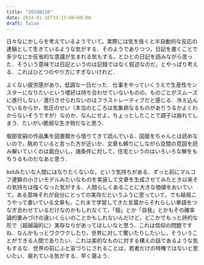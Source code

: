 ```yaml
---
title: "20240116"
date: 2024-01-16T19:15:06+09:00
draft: false
---
```


日々なにかしらを考えているようでいて，実際には気を抜くと半自動的な反応の連鎖として生きているような気がする．そのようでありつつ，日記を書くことで多少なにか反省的な意識が生まれる気もする，とひとの日記を読みながら思った．そういう意味では日記というのは記録ではなく叙述なのだ，とやっぱり考える．これはひとつのやり方にすぎないけれど．

よくない疲労感があり，低調な一日だった．仕事をやっていくうえで生産性モンスターになりたいという嗜好は持ち合わせていないものの，ものごとがスムーズに進行しない／進行させられないのはフラストレーティブだと感じる．冷え込んでいるからか，気圧のせい（本当のところは気象病なるものがありうるかよくわからないそうですが）なのか．なんにせよ，ちょっとしたことで調子は崩れてしまう．たいがい脆弱な生き物だなと思う．

堀部安嗣の作品集を図書館から借りてきて読んでいる．図面をちゃんとは読めないので，眺めていると言った方が近いか．文章も頼りにしながら空間の意図を読み解いていくのは面白いし，諸条件に対して，住宅というのはいろいろな解をもちうるものだなあと思う．

botみたいな人間にはなりたくないな，という気持ちがある．ずっと前にマルコフ連鎖の小さいモデルみたいなものを実装して文章を生成させてみたとき以来その気持ちは強くなった気がする．人間らしくあることに大きな価値をおいていて，ある意味それが自分にとっての実存だというふうに思っていて，でも結局こうやって書いている文章も，これまで学習してきた言葉からそれらしい単語をつなぎ合わせているだけなのかもしれなくて，「個」とか「自我」とかもその確率論的重みづけの違いくらいのことかもしれないんだけど，どこかでもっと詩的な形で（超越論的に）実存なりがあってほしいなと思う．これは信仰の問題ですね．なんかもっとワクワクしたり，世界に対して驚いたりしたいし，そういうことができる人間でありたい．これは美的なものに対する構えの話であるような気もするな．世界の前にふと宙づりにされることは，若者だけの特権ではないと思いたい．疲れている気がする．早く寝よう．


